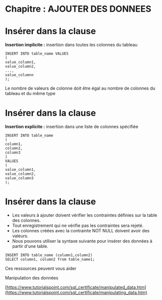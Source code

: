 # Chapitre : AJOUTER DES DONNEES


# Insérer dans la clause

**Insertion implicite :** insertion dans toutes les colonnes du tableau

```
INSERT INTO table_name VALUES
(
value_column1,
value_column2,
...,
value_columnn
);
```

Le nombre de valeurs de colonne doit être égal au nombre de colonnes du tableau et du même type

# Insérer dans la clause

**Insertion explicite :** insertion dans une liste de colonnes spécifiée

```
INSERT INTO table_name
(
column1,
column2,
column3
)
VALUES
(
value_column1,
value_column2,
value_column3
);
```

# Insérer dans la clause

* Les valeurs à ajouter doivent vérifier les contraintes définies sur la table des colonnes.
* Tout enregistrement qui ne vérifie pas les contraintes sera rejeté.
* Les colonnes créées avec la contrainte NOT NULL doivent avoir des valeurs.
* Nous pouvons utiliser la syntaxe suivante pour insérer des données à partir d'une table.

```
INSERT INTO table_name (column1,column2)
SELECT column1, column2 from table_name1;
```

Ces ressources peuvent vous aider

Manipulation des données

[https://www.tutorialspoint.com/sql_certificate/manipulated_data.htm](https://www.tutorialspoint.com/sql_certificate/manipulating_data.htm)
